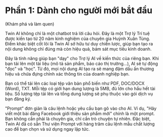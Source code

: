# Phần 1: Dành cho người mới bắt đầu

(Khám phá và làm quen)

Twin AI không chỉ là một chatbot trả lời câu hỏi. Đây là một Trợ lý Trí tuệ được kiến tạo từ 20 năm kinh nghiệm của chuyên gia Huỳnh Xuân Tùng. Điểm khác biệt cốt lõi là Twin AI sở hữu tư duy chiến lược, giúp bạn tạo ra nội dung không chỉ đúng mà còn hiệu quả, bám sát mục tiêu kinh doanh.

Đây là tính năng giúp bạn "dạy" cho Trợ lý AI về kiến thức của riêng bạn. Khi bạn tải lên một tài liệu (mô tả sản phẩm, báo cáo thị trường...), AI sẽ tự động "đọc" và "học". Từ đó, mọi nội dung AI tạo ra sẽ mang đậm dấu ấn thương hiệu và chứa đựng chính xác thông tin của doanh nghiệp bạn.

Bạn có thể tải lên các loại tệp văn bản phổ biến như PDF, DOC/DOCX (Word), TXT. Mỗi tệp có giới hạn dung lượng là 5MB, đủ lớn cho hầu hết tài liệu. Số lượng tệp tải lên và tổng dung lượng sẽ phụ thuộc vào gói dịch vụ bạn đăng ký.

"Prompt" đơn giản là câu lệnh hoặc yêu cầu bạn gõ vào cho AI. Ví dụ, "Hãy viết một bài đăng Facebook giới thiệu sản phẩm mới" chính là một prompt. Bạn không cần phải là chuyên gia, chỉ cần trò chuyện tự nhiên. Đặc biệt, Twin AI đã có sẵn Thư viện Prompt với hàng trăm câu lệnh mẫu chất lượng cao để bạn chọn và sử dụng ngay lập tức.

